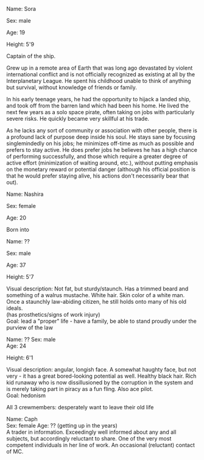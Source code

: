 Name: Sora 

Sex: male

Age: 19 

Height: 5'9

Captain of the ship.  

Grew up in a remote area of Earth that was long ago devastated by violent international conflict and is not officially recognized as existing at all by the Interplanetary League. He spent his childhood unable to think of anything but survival, without knowledge of friends or family.

In his early teenage years, he had the opportunity to hijack a landed ship, and took off from the barren land which had been his home. He lived the next few years as a solo space pirate, often taking on jobs with particularly severe risks. He quickly became very skillful at his trade.

As he lacks any sort of community or association with other people, there is a profound lack of purpose deep inside his soul. He stays sane by focusing singlemindedly on his jobs; he minimizes off-time as much as possible and prefers to stay active. He does prefer jobs he believes he has a high chance of performing successfully, and those which require a greater degree of active effort (minimization of waiting around, etc.), without putting emphasis on the monetary reward or potential danger (although his official position is that he would prefer staying alive, his actions don't necessarily bear that out).



Name: Nashira

Sex: female

Age: 20  

Born into 



Name:  ??

Sex: male

Age: 37  

Height: 5'7

Visual description: Not fat, but sturdy/staunch. Has a trimmed beard and something of a walrus mustache. White hair. Skin color of a white man.
Once a staunchly law-abiding citizen, he still holds onto many of his old ideals.  
(has prosthetics/signs of work injury)  
Goal: lead a "proper" life - have a family, be able to stand proudly under the purview of the law



Name:  ??
Sex: male  
Age: 24 

Height: 6'1

Visual description: angular, longish face. A somewhat haughty face, but not very - it has a great bored-looking potential as well. Healthy black hair.
Rich kid runaway who is now dissillusioned by the corruption in the system and is merely taking part in piracy as a fun fling. Also ace pilot.  
Goal: hedonism



All 3 crewmembers: desperately want to leave their old life



Name: Caph  
Sex: female
Age: ?? (getting up in the years)  
A trader in information. Exceedingly well informed about any and all subjects, but accordingly reluctant to share. One of the very most competent individuals in her line of work. An occasional (reluctant) contact of MC.